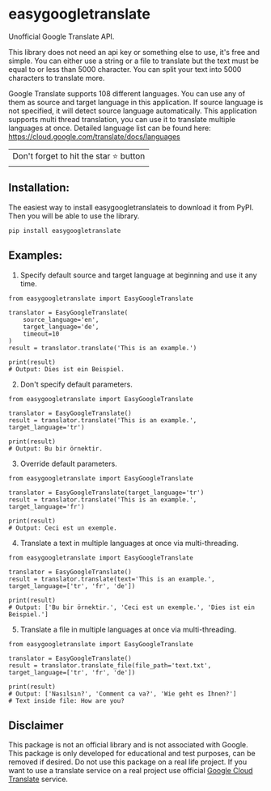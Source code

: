 # easygoogletranslate
        
Unofficial Google Translate API. 

This library does not need an api key or something else to use, it's free and simple.
You can either use a string or a file to translate but the text must be equal to or less than 5000 character. 
You can split your text into 5000 characters to translate more.

Google Translate supports 108 different languages. You can use any of them as source and target language in this application.
If source language is not specified, it will detect source language automatically.
This application supports multi thread translation, you can use it to translate multiple languages at once.
Detailed language list can be found here:  https://cloud.google.com/translate/docs/languages

<table>
	<tr>
		<td>
			Don't forget to hit the star ⭐ button
		</td>
	</tr>
</table>


## Installation:
The easiest way to install easygoogletranslateis to download it from PyPI. Then you will be able to use the library.

```
pip install easygoogletranslate
```


## Examples:
1. Specify default source and target language at beginning and use it any time.
```
from easygoogletranslate import EasyGoogleTranslate

translator = EasyGoogleTranslate(
    source_language='en',
    target_language='de',
    timeout=10
)
result = translator.translate('This is an example.')

print(result) 
# Output: Dies ist ein Beispiel.
```

2. Don't specify default parameters.
```
from easygoogletranslate import EasyGoogleTranslate

translator = EasyGoogleTranslate()
result = translator.translate('This is an example.', target_language='tr')

print(result)
# Output: Bu bir örnektir.
```

3. Override default parameters.
```
from easygoogletranslate import EasyGoogleTranslate

translator = EasyGoogleTranslate(target_language='tr')
result = translator.translate('This is an example.', target_language='fr')

print(result)
# Output: Ceci est un exemple.
```

4. Translate a text in multiple languages at once via multi-threading.
```
from easygoogletranslate import EasyGoogleTranslate

translator = EasyGoogleTranslate()
result = translator.translate(text='This is an example.', target_language=['tr', 'fr', 'de'])

print(result)
# Output: ['Bu bir örnektir.', 'Ceci est un exemple.', 'Dies ist ein Beispiel.']
```

5. Translate a file in multiple languages at once via multi-threading.
```
from easygoogletranslate import EasyGoogleTranslate

translator = EasyGoogleTranslate()
result = translator.translate_file(file_path='text.txt', target_language=['tr', 'fr', 'de'])

print(result)
# Output: ['Nasılsın?', 'Comment ca va?', 'Wie geht es Ihnen?']
# Text inside file: How are you?
```

## Disclaimer
This package is not an official library and is not associated with Google. This package is only developed for educational and test purposes, can be removed if desired. Do not use this package on a real life project. If you want to use a translate service on a real project use official [Google Cloud Translate](https://cloud.google.com/translate/) service.